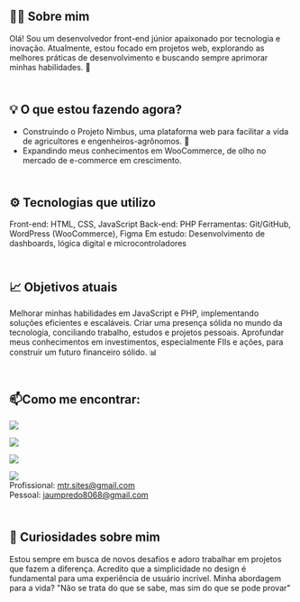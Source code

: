 🧑‍💻 Sobre mim
-
Olá! Sou um desenvolvedor front-end júnior apaixonado por tecnologia e inovação. Atualmente, estou focado em projetos web, explorando as melhores práticas de desenvolvimento e buscando sempre aprimorar minhas habilidades. 🚀

<br>💡 O que estou fazendo agora?
-
* Construindo o Projeto Nimbus, uma plataforma web para facilitar a vida de agricultores e engenheiros-agrônomos. 🌾
* Expandindo meus conhecimentos em WooCommerce, de olho no mercado de e-commerce em crescimento.

<br>⚙️ Tecnologias que utilizo
-
Front-end: HTML, CSS, JavaScript
Back-end: PHP
Ferramentas: Git/GitHub, WordPress (WooCommerce), Figma
Em estudo: Desenvolvimento de dashboards, lógica digital e microcontroladores

<br>📈 Objetivos atuais
-
Melhorar minhas habilidades em JavaScript e PHP, implementando soluções eficientes e escaláveis.
Criar uma presença sólida no mundo da tecnologia, conciliando trabalho, estudos e projetos pessoais.
Aprofundar meus conhecimentos em investimentos, especialmente FIIs e ações, para construir um futuro financeiro sólido. 📊

<br>📫Como me encontrar:
-
[![](https://img.shields.io/badge/WhatsApp-25D366?style=for-the-badge&logo=whatsapp&logoColor=white)](https://api.whatsapp.com/send/?phone=5544999090895&text&type=phone_number&app_absent=0)

[![](https://img.shields.io/badge/Instagram-E4405F?style=for-the-badge&logo=instagram&logoColor=white)](https://www.instagram.com/jaunzin.mtr/)

[![](https://img.shields.io/badge/LinkedIn-0077B5?style=for-the-badge&logo=linkedin&logoColor=white)](www.linkedin.com/in/joão-pedro-monteiro-994345342)

[![](https://img.shields.io/badge/Gmail-D14836?style=for-the-badge&logo=gmail&logoColor=white)]()
<br>Profissional: mtr.sites@gmail.com
<br>Pessoal: jaumpredo8068@gmail.com

<br>📜 Curiosidades sobre mim
-
Estou sempre em busca de novos desafios e adoro trabalhar em projetos que fazem a diferença.
Acredito que a simplicidade no design é fundamental para uma experiência de usuário incrível.
Minha abordagem para a vida? "Não se trata do que se sabe, mas sim do que se pode provar"
<!--  Lita de ícones para o GitHub:
      https://github.com/alexandresanlim/Badges4-README.md-Profile
-->
